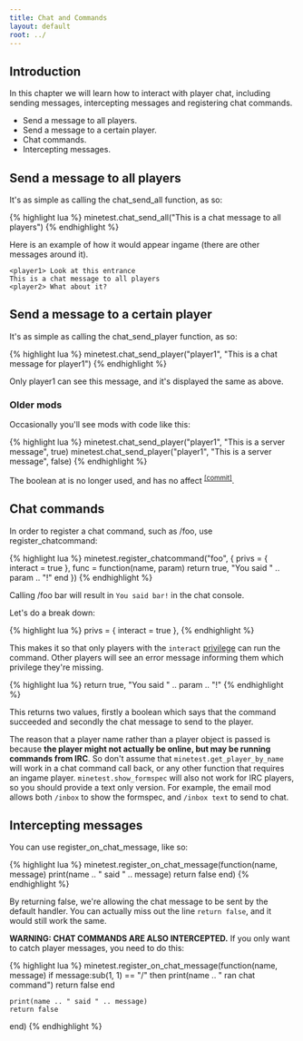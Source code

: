 ```yaml
---
title: Chat and Commands
layout: default
root: ../
---
```


## Introduction

In this chapter we will learn how to interact with player chat, including
sending messages, intercepting messages and registering chat commands.

* Send a message to all players.
* Send a message to a certain player.
* Chat commands.
* Intercepting messages.

## Send a message to all players

It's as simple as calling the chat_send_all function, as so:

{% highlight lua %}
minetest.chat_send_all("This is a chat message to all players")
{% endhighlight %}

Here is an example of how it would appear ingame (there are other messages
around it).

	<player1> Look at this entrance
	This is a chat message to all players
	<player2> What about it?

## Send a message to a certain player

It's as simple as calling the chat_send_player function, as so:

{% highlight lua %}
minetest.chat_send_player("player1", "This is a chat message for player1")
{% endhighlight %}

Only player1 can see this message, and it's displayed the same as above.

### Older mods

Occasionally you'll see mods with code like this:

{% highlight lua %}
minetest.chat_send_player("player1", "This is a server message", true)
minetest.chat_send_player("player1", "This is a server message", false)
{% endhighlight %}

The boolean at is no longer used, and has no affect
<sup>[[commit]](https://github.com/minetest/minetest/commit/9a3b7715e2c2390a3a549d4e105ed8c18defb228)</sup>.


## Chat commands

In order to register a chat command, such as /foo, use register_chatcommand:

{% highlight lua %}
minetest.register_chatcommand("foo", {
	privs = {
		interact = true
	},
	func = function(name, param)
		return true, "You said " .. param .. "!"
	end
})
{% endhighlight %}

Calling /foo bar will result in `You said bar!` in the chat console.

Let's do a break down:

{% highlight lua %}
privs = {
	interact = true
},
{% endhighlight %}

This makes it so that only players with the `interact` [privilege](privileges.html) can run the
command. Other players will see an error message informing them which
privilege they're missing.

{% highlight lua %}
return true, "You said " .. param .. "!"
{% endhighlight %}

This returns two values, firstly a boolean which says that the command succeeded
and secondly the chat message to send to the player.

The reason that a player name rather than a player object is passed is because
**the player might not actually be online, but may be running commands from IRC**.
So don't assume that `minetest.get_player_by_name` will work in a chat command call back,
or any other function that requires an ingame player. `minetest.show_formspec` will also
not work for IRC players, so you should provide a text only version. For example, the
email mod allows both `/inbox` to show the formspec, and `/inbox text` to send to chat.

## Intercepting messages

You can use register_on_chat_message, like so:

{% highlight lua %}
minetest.register_on_chat_message(function(name, message)
	print(name .. " said " .. message)
	return false
end)
{% endhighlight %}

By returning false, we're allowing the chat message to be sent by the default
handler. You can actually miss out the line `return false`, and it would still
work the same.

**WARNING: CHAT COMMANDS ARE ALSO INTERCEPTED.** If you only want to catch
player messages, you need to do this:

{% highlight lua %}
minetest.register_on_chat_message(function(name, message)
	if message:sub(1, 1) == "/" then
		print(name .. " ran chat command")
		return false
	end

	print(name .. " said " .. message)
	return false
end)
{% endhighlight %}
